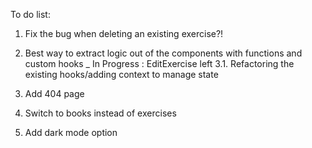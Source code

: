 To do list:

1. Fix the bug when deleting an existing exercise?!
3. Best way to extract logic out of the components with functions and custom hooks _ In Progress : EditExercise left
3.1. Refactoring the existing hooks/adding context to manage state
4. Add 404 page

6. Switch to books instead of exercises
7. Add dark mode option